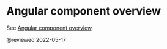 # Angular component overview

See [Angular component overview](guide/component/component-overview "Angular component overview | Angular").

@reviewed 2022-05-17
